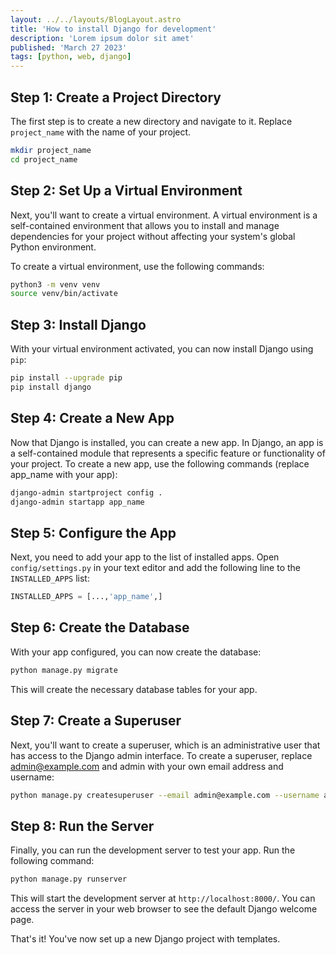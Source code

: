 ```yaml
---
layout: ../../layouts/BlogLayout.astro
title: 'How to install Django for development'
description: 'Lorem ipsum dolor sit amet'
published: 'March 27 2023'
tags: [python, web, django]
---
```


## Step 1: Create a Project Directory

The first step is to create a new directory and navigate to it. Replace `project_name` with the name of your project.

```bash
mkdir project_name
cd project_name
```

## Step 2: Set Up a Virtual Environment

Next, you'll want to create a virtual environment. A virtual environment is a self-contained environment that allows you to install and manage dependencies for your project without affecting your system's global Python environment.

To create a virtual environment, use the following commands:

```bash
python3 -m venv venv
source venv/bin/activate
```

## Step 3: Install Django

With your virtual environment activated, you can now install Django using `pip`:

```bash
pip install --upgrade pip
pip install django
```

## Step 4: Create a New App

Now that Django is installed, you can create a new app. In Django, an app is a self-contained module that represents a specific feature or functionality of your project. To create a new app, use the following commands (replace app_name with your app):

```bash
django-admin startproject config .
django-admin startapp app_name
```

## Step 5: Configure the App

Next, you need to add your app to the list of installed apps. Open `config/settings.py` in your text editor and add the following line to the `INSTALLED_APPS` list:

```python
INSTALLED_APPS = [...,'app_name',]
```

## Step 6: Create the Database

With your app configured, you can now create the database:

```bash
python manage.py migrate
```

This will create the necessary database tables for your app.

## Step 7: Create a Superuser

Next, you'll want to create a superuser, which is an administrative user that has access to the Django admin interface. To create a superuser, replace <admin@example.com> and admin with your own email address and username:

```bash
python manage.py createsuperuser --email admin@example.com --username admin
```

## Step 8: Run the Server

Finally, you can run the development server to test your app. Run the following command:

```bash
python manage.py runserver
```

This will start the development server at `http://localhost:8000/`. You can access the server in your web browser to see the default Django welcome page.

That's it! You've now set up a new Django project with templates.
